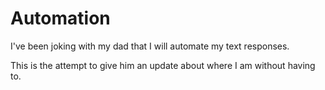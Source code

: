 # Automation
I've been joking with my dad that I will automate my text responses. 

This is the attempt to give him an update about where I am without having to. 


